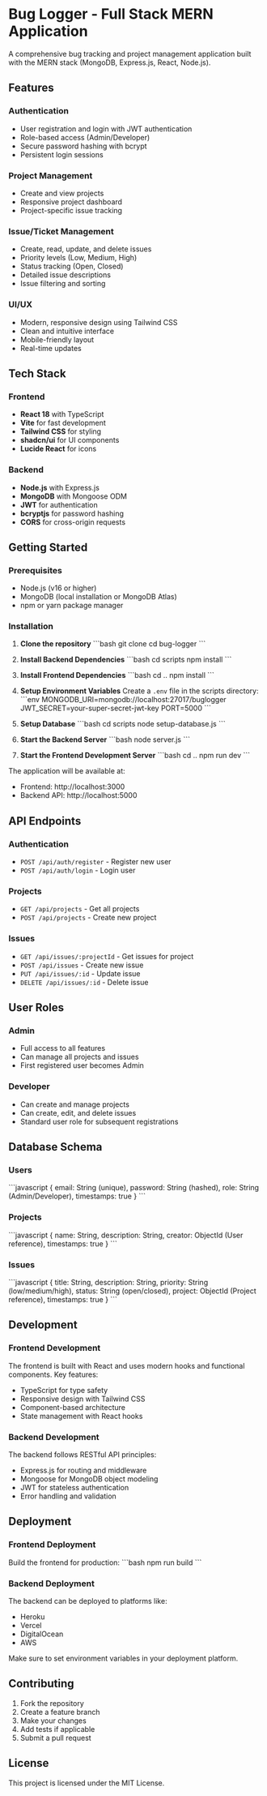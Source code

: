 # Bug Logger - Full Stack MERN Application

A comprehensive bug tracking and project management application built with the MERN stack (MongoDB, Express.js, React, Node.js).

## Features

### Authentication
- User registration and login with JWT authentication
- Role-based access (Admin/Developer)
- Secure password hashing with bcrypt
- Persistent login sessions

### Project Management
- Create and view projects
- Responsive project dashboard
- Project-specific issue tracking

### Issue/Ticket Management
- Create, read, update, and delete issues
- Priority levels (Low, Medium, High)
- Status tracking (Open, Closed)
- Detailed issue descriptions
- Issue filtering and sorting

### UI/UX
- Modern, responsive design using Tailwind CSS
- Clean and intuitive interface
- Mobile-friendly layout
- Real-time updates

## Tech Stack

### Frontend
- **React 18** with TypeScript
- **Vite** for fast development
- **Tailwind CSS** for styling
- **shadcn/ui** for UI components
- **Lucide React** for icons

### Backend
- **Node.js** with Express.js
- **MongoDB** with Mongoose ODM
- **JWT** for authentication
- **bcryptjs** for password hashing
- **CORS** for cross-origin requests

## Getting Started

### Prerequisites
- Node.js (v16 or higher)
- MongoDB (local installation or MongoDB Atlas)
- npm or yarn package manager

### Installation

1. **Clone the repository**
   \`\`\`bash
   git clone <repository-url>
   cd bug-logger
   \`\`\`

2. **Install Backend Dependencies**
   \`\`\`bash
   cd scripts
   npm install
   \`\`\`

3. **Install Frontend Dependencies**
   \`\`\`bash
   cd ..
   npm install
   \`\`\`

4. **Setup Environment Variables**
   Create a `.env` file in the scripts directory:
   \`\`\`env
   MONGODB_URI=mongodb://localhost:27017/buglogger
   JWT_SECRET=your-super-secret-jwt-key
   PORT=5000
   \`\`\`

5. **Setup Database**
   \`\`\`bash
   cd scripts
   node setup-database.js
   \`\`\`

6. **Start the Backend Server**
   \`\`\`bash
   node server.js
   \`\`\`

7. **Start the Frontend Development Server**
   \`\`\`bash
   cd ..
   npm run dev
   \`\`\`

The application will be available at:
- Frontend: http://localhost:3000
- Backend API: http://localhost:5000

## API Endpoints

### Authentication
- `POST /api/auth/register` - Register new user
- `POST /api/auth/login` - Login user

### Projects
- `GET /api/projects` - Get all projects
- `POST /api/projects` - Create new project

### Issues
- `GET /api/issues/:projectId` - Get issues for project
- `POST /api/issues` - Create new issue
- `PUT /api/issues/:id` - Update issue
- `DELETE /api/issues/:id` - Delete issue

## User Roles

### Admin
- Full access to all features
- Can manage all projects and issues
- First registered user becomes Admin

### Developer
- Can create and manage projects
- Can create, edit, and delete issues
- Standard user role for subsequent registrations

## Database Schema

### Users
\`\`\`javascript
{
  email: String (unique),
  password: String (hashed),
  role: String (Admin/Developer),
  timestamps: true
}
\`\`\`

### Projects
\`\`\`javascript
{
  name: String,
  description: String,
  creator: ObjectId (User reference),
  timestamps: true
}
\`\`\`

### Issues
\`\`\`javascript
{
  title: String,
  description: String,
  priority: String (low/medium/high),
  status: String (open/closed),
  project: ObjectId (Project reference),
  timestamps: true
}
\`\`\`

## Development

### Frontend Development
The frontend is built with React and uses modern hooks and functional components. Key features:
- TypeScript for type safety
- Responsive design with Tailwind CSS
- Component-based architecture
- State management with React hooks

### Backend Development
The backend follows RESTful API principles:
- Express.js for routing and middleware
- Mongoose for MongoDB object modeling
- JWT for stateless authentication
- Error handling and validation

## Deployment

### Frontend Deployment
Build the frontend for production:
\`\`\`bash
npm run build
\`\`\`

### Backend Deployment
The backend can be deployed to platforms like:
- Heroku
- Vercel
- DigitalOcean
- AWS

Make sure to set environment variables in your deployment platform.

## Contributing

1. Fork the repository
2. Create a feature branch
3. Make your changes
4. Add tests if applicable
5. Submit a pull request

## License

This project is licensed under the MIT License.

